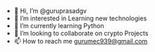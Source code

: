 - 👋 Hi, I’m @guruprasadgv
- 👀 I’m interested in Learning new technologies
- 🌱 I’m currently learning Python
- 💞️ I’m looking to collaborate on crypto Projects
- 📫 How to reach me gurumec939@gmail.com

<!---
guruprasadgv/guruprasadgv is a ✨ special ✨ repository because its `README.md` (this file) appears on your GitHub profile.
You can click the Preview link to take a look at your changes.
--->
